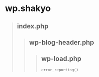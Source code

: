 # wp.shakyo

> ## index.php
>
>> ## wp-blog-header.php
>>
>>> ## wp-load.php
>>>
>>> `error_reporting()`
